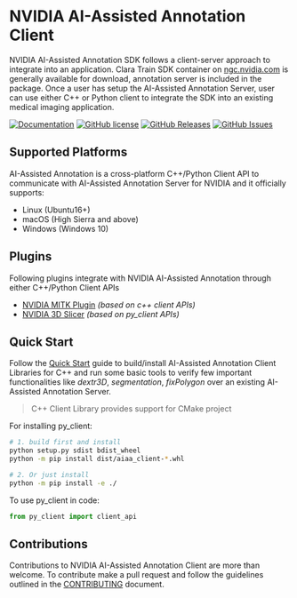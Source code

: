 # NVIDIA AI-Assisted Annotation Client
NVIDIA AI-Assisted Annotation SDK follows a client-server approach to integrate into an application.  Clara Train SDK container on [ngc.nvidia.com](https://ngc.nvidia.com/) is generally available for download, annotation server is included in the package.  Once a user has setup the AI-Assisted Annotation Server, user can use either C++ or Python client to integrate the SDK into an existing medical imaging application.

[![Documentation](https://img.shields.io/badge/NVIDIA-documentation-brightgreen.svg)](https://docs.nvidia.com/clara/aiaa/sdk-api/docs/index.html)
[![GitHub license](https://img.shields.io/badge/license-BSD3-blue.svg)](/LICENSE)
[![GitHub Releases](https://img.shields.io/github/release/NVIDIA/ai-assisted-annotation-client.svg)](https://github.com/NVIDIA/ai-assisted-annotation-client/releases)
[![GitHub Issues](https://img.shields.io/github/issues/NVIDIA/ai-assisted-annotation-client.svg)](https://github.com/NVIDIA/ai-assisted-annotation-client/issues)

## Supported Platforms
AI-Assisted Annotation is a cross-platform C++/Python Client API to communicate with AI-Assisted Annotation Server for NVIDIA and it officially supports:
 - Linux (Ubuntu16+)
 - macOS (High Sierra and above)
 - Windows (Windows 10)

## Plugins
Following plugins integrate with NVIDIA AI-Assisted Annotation through either C++/Python Client APIs
- [NVIDIA MITK Plugin](/mitk-plugin) *(based on c++ client APIs)*
- [NVIDIA 3D Slicer](/slicer-plugin) *(based on py_client APIs)*

## Quick Start
Follow the [Quick Start](https://docs.nvidia.com/clara/aiaa/sdk-api/docs/quickstart.html) guide to build/install AI-Assisted Annotation Client Libraries for C++ and run some basic tools to verify few important functionalities like *dextr3D*, *segmentation*, *fixPolygon* over an existing AI-Assisted Annotation Server.

>C++ Client Library provides support for CMake project

For installing py\_client:

```bash
# 1. build first and install
python setup.py sdist bdist_wheel
python -m pip install dist/aiaa_client-*.whl

# 2. Or just install
python -m pip install -e ./
```

To use py\_client in code:

```python
from py_client import client_api
```

## Contributions
Contributions to NVIDIA AI-Assisted Annotation Client are more than welcome. To contribute make a pull request and follow the guidelines outlined in the [CONTRIBUTING](/CONTRIBUTING.md) document.
